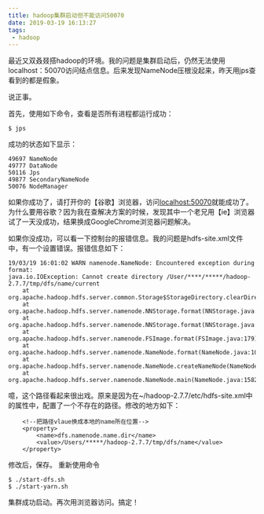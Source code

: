 ```yaml
---
title: hadoop集群启动但不能访问50070
date: 2019-03-19 16:13:27
tags:
 - hadoop
---
```

最近又双叒叕搭hadoop的环境。我的问题是集群启动后，仍然无法使用localhost：50070访问结点信息。后来发现NameNode压根没起来，昨天用jps查看到的都是假象。

<!-- more -->

说正事。

首先，使用如下命令，查看是否所有进程都运行成功：

```
$ jps

```
成功的状态如下显示：

```
49697 NameNode
49777 DataNode
50116 Jps
49877 SecondaryNameNode
50076 NodeManager

```
如果你成功了，请打开你的【谷歌】浏览器，访问[localhost:50070](localhost:50070)就能成功了。为什么要用谷歌？因为我在查解决方案的时候，发现其中一个老兄用【ie】浏览器试了一天没成功，结果换成GoogleChrome浏览器问题解决。

如果你没成功，可以看一下控制台的报错信息。我的问题是hdfs-site.xml文件中，有一个设置错误。报错信息如下：

```
19/03/19 16:01:02 WARN namenode.NameNode: Encountered exception during format:
java.io.IOException: Cannot create directory /User/****/*****/hadoop-2.7.7/tmp/dfs/name/current
	at org.apache.hadoop.hdfs.server.common.Storage$StorageDirectory.clearDirectory(Storage.java:337)
	at org.apache.hadoop.hdfs.server.namenode.NNStorage.format(NNStorage.java:564)
	at org.apache.hadoop.hdfs.server.namenode.NNStorage.format(NNStorage.java:585)
	at org.apache.hadoop.hdfs.server.namenode.FSImage.format(FSImage.java:179)
	at org.apache.hadoop.hdfs.server.namenode.NameNode.format(NameNode.java:1015)
	at org.apache.hadoop.hdfs.server.namenode.NameNode.createNameNode(NameNode.java:1457)
	at org.apache.hadoop.hdfs.server.namenode.NameNode.main(NameNode.java:1582)

```

噫，这个路径看起来很出戏。原来是因为在~/hadoop-2.7.7/etc/hdfs-site.xml中的属性中，配置了一个不存在的路径。修改的地方如下：

```
    <!--把路径vlaue换成本地的name所在位置-->
    <property>
        <name>dfs.namenode.name.dir</name>
        <value>/Users/*****/hadoop-2.7.7/tmp/dfs/name</value>
    </property>

```
修改后，保存。
重新使用命令

```
$ ./start-dfs.sh
$ ./start-yarn.sh

```

集群成功启动。再次用浏览器访问。搞定！
